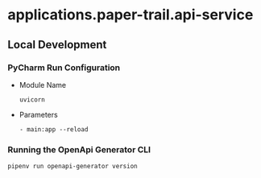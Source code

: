 # applications.paper-trail.api-service

## Local Development

### PyCharm Run Configuration

- Module Name

  ```commandline
  uvicorn
  ```

- Parameters

  ```commandline
  - main:app --reload
  ```

### Running the OpenApi Generator CLI

```bash
pipenv run openapi-generator version
```
